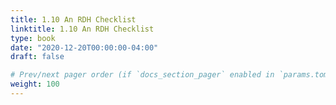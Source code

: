 ```yaml
---
title: 1.10 An RDH Checklist
linktitle: 1.10 An RDH Checklist
type: book
date: "2020-12-20T00:00:00-04:00"
draft: false

# Prev/next pager order (if `docs_section_pager` enabled in `params.toml`)
weight: 100
---
```


